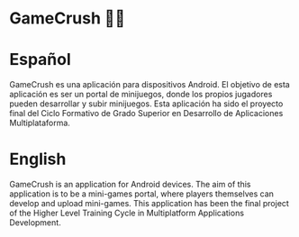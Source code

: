 # GameCrush 🧟‍🎮

# Español 
GameCrush es una aplicación para dispositivos Android. El objetivo de esta aplicación es ser un portal de minijuegos, donde los propios jugadores pueden desarrollar y subir minijuegos. Esta aplicación ha sido el proyecto final del Ciclo Formativo de Grado Superior en Desarrollo de Aplicaciones Multiplataforma.

# English 
GameCrush is an application for Android devices. The aim of this application is to be a mini-games portal, where players themselves can develop and upload mini-games. This application has been the final project of the Higher Level Training Cycle in Multiplatform Applications Development.
